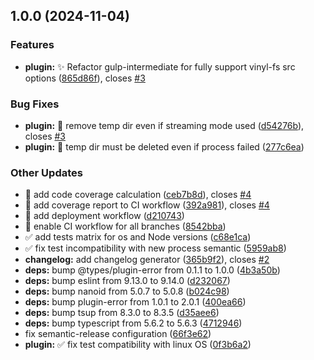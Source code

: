 ## 1.0.0 (2024-11-04)


### Features

* **plugin:** :sparkles: Refactor gulp-intermediate for fully support vinyl-fs src options ([865d86f](https://github.com/IT-Service/gulp-intermediate2/commit/865d86f67d5af0402cf7455b43fea0e0cac40cf4)), closes [#3](https://github.com/IT-Service/gulp-intermediate2/issues/3)


### Bug Fixes

* **plugin:** :bug: remove temp dir even if streaming mode used ([d54276b](https://github.com/IT-Service/gulp-intermediate2/commit/d54276b130f886d194e3b2f6cde3330d1b97ed35)), closes [#3](https://github.com/IT-Service/gulp-intermediate2/issues/3)
* **plugin:** :bug: temp dir must be deleted even if process failed ([277c6ea](https://github.com/IT-Service/gulp-intermediate2/commit/277c6ea14fd284e2e0023355e94be3664b1d2328))


### Other Updates

* :construction_worker: add code coverage calculation ([ceb7b8d](https://github.com/IT-Service/gulp-intermediate2/commit/ceb7b8d4dc3709ef3a2f414c7f6193359e2d4b8b)), closes [#4](https://github.com/IT-Service/gulp-intermediate2/issues/4)
* :construction_worker: add coverage report to CI workflow ([392a981](https://github.com/IT-Service/gulp-intermediate2/commit/392a981b965e14120a93094087f6c6042eb7188b)), closes [#4](https://github.com/IT-Service/gulp-intermediate2/issues/4)
* :construction_worker: add deployment workflow ([d210743](https://github.com/IT-Service/gulp-intermediate2/commit/d210743d366101869e60d46a6b91ba9ad1477be4))
* :construction_worker: enable CI workflow for all branches ([8542bba](https://github.com/IT-Service/gulp-intermediate2/commit/8542bbafd91e2e203cbc781d6e4ee547c9e2d09b))
* :white_check_mark: add tests matrix for os and Node versions ([c68e1ca](https://github.com/IT-Service/gulp-intermediate2/commit/c68e1caa6dbd75b10e21819cc0af0f2686371c9f))
* :white_check_mark: fix test incompatibility with new process semantic ([5959ab8](https://github.com/IT-Service/gulp-intermediate2/commit/5959ab87e5020ab6c91e8874e6669934af041f3c))
* **changelog:** add changelog generator ([365b9f2](https://github.com/IT-Service/gulp-intermediate2/commit/365b9f2130b51c1ad4e290ce240ebca5453dc235)), closes [#2](https://github.com/IT-Service/gulp-intermediate2/issues/2)
* **deps:** bump @types/plugin-error from 0.1.1 to 1.0.0 ([4b3a50b](https://github.com/IT-Service/gulp-intermediate2/commit/4b3a50bf9b08e45f83765a3d885f0af868086bb0))
* **deps:** bump eslint from 9.13.0 to 9.14.0 ([d232067](https://github.com/IT-Service/gulp-intermediate2/commit/d23206780bde3bf48aff43c3ce2d89c5ac13dfbe))
* **deps:** bump nanoid from 5.0.7 to 5.0.8 ([b024c98](https://github.com/IT-Service/gulp-intermediate2/commit/b024c9873b749c167ac990c20bd2b804ad84078c))
* **deps:** bump plugin-error from 1.0.1 to 2.0.1 ([400ea66](https://github.com/IT-Service/gulp-intermediate2/commit/400ea6619299768b50bf714c36ad8a56605e751a))
* **deps:** bump tsup from 8.3.0 to 8.3.5 ([d35aee6](https://github.com/IT-Service/gulp-intermediate2/commit/d35aee69ef2b5c54bf4eb117e326ca4c446a378f))
* **deps:** bump typescript from 5.6.2 to 5.6.3 ([4712946](https://github.com/IT-Service/gulp-intermediate2/commit/4712946c61aaa304a5d3a142eca4aa0fb067ee97))
* fix semantic-release configuration ([66f3e62](https://github.com/IT-Service/gulp-intermediate2/commit/66f3e62bf669e99c8d9cf68c35991c08234a1e0b))
* **plugin:** :white_check_mark: fix test compatibility with linux OS ([0f3b6a2](https://github.com/IT-Service/gulp-intermediate2/commit/0f3b6a2f1f7a2a48fee67b9b5144a65f650557ce))
